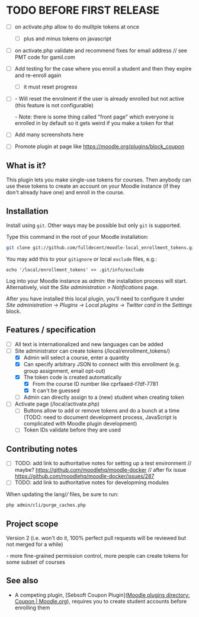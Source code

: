 # TODO BEFORE FIRST RELEASE

- [ ] on activate.php allow to do mulitple tokens at once
  - [ ] plus and minus tokens on javascript
- [ ] on activate.php validate and recommend fixes for email address // see PMT code for gamil.com
- [ ] Add testing for the case where you enroll a student and then they expire and re-enroll again
  - [ ] it must reset progress

- [ ] \- Will reset the enrolment if the user is already enrolled but not active (this feature is not configurable)

  \- Note: there is some thing called "front page" which everyone is enrolled in by default so it gets weird if you make a token for that
  
- [ ] Add many screenshots here

- [ ] Promote plugin at page like https://moodle.org/plugins/block_coupon

## What is it?

This plugin lets you make single-use tokens for courses. Then anybody can use these tokens to create an account on your Moodle instance (if they don\'t already have one) and enroll in the course.

## Installation

Install using `git`. Other ways may be possible but only `git` is supported.

Type this command in the root of your Moodle installation:

```sh
git clone git://github.com/fulldecent/moodle-local_enrollment_tokens.git ./local/enrollment_tokens
```

You may add this to your `gitignore` or local `exclude` files, e.g.:

```
echo '/local/enrollment_tokens' >> .git/info/exclude
```

Log into your Moodle instance as *admin*: the installation process will start. Alternatively, visit the *Site administration > Notifications* page.

After you have installed this local plugin, you'll need to configure it under *Site administration -> Plugins -> Local plugins -> Twitter card* in the *Settings* block.

## Features / specification

* [ ] All text is internationalized and new languages can be added
* [ ] Site administrator can create tokens (/local/enrollment_tokens/)
  * [x] Admin will select a course, enter a quantity
  * [x] Can specify arbitrary JSON to connect with this enrollment (e.g. group assignment, email opt-out)
  * [x] The token code is created automatically
    * [x] From the course ID number like cprfaaed-f7df-7781
    * [x] It can't be guessed
  * [ ] Admin can directly assign to a (new) student when creating token
* [ ] Activate page (/local/activate.php)
  * [ ] Buttons allow to add or remove tokens and do a bunch at a time (TODO: need to document development process, JavaScript is complicated with Moodle plugin development)
  * [ ] Token IDs validate before they are used

## Contributing notes

* [ ] TODO: add link to authoritative notes for setting up a test environment // maybe? https://github.com/moodlehq/moodle-docker // after fix issue https://github.com/moodlehq/moodle-docker/issues/287
* [ ] TODO: add link to authoritative notes for developming modules

When updating the lang/*/* files, be sure to run:

```sh
php admin/cli/purge_caches.php
```

## Project scope

Version 2 (i.e. won't do it, 100% perfect pull requests will be reviewed but not merged for a while)

\- more fine-grained permission control, more people can create tokens for some subset of courses

## See also

* A competing plugin, [Sebsoft Coupon Plugin]([Moodle plugins directory: Coupon | Moodle.org](https://moodle.org/plugins/block_coupon)), requires you to create student accounts before enrolling them